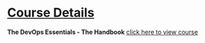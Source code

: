 # [Course Details](https://github.com/Muhammed-Javith/Udemy-MJ/blob/main/The%20DevOps%20Essentials%20-%20The%20Handbook/Course%20Details.md)

**The DevOps Essentials - The Handbook** [click here to view course](https://www.udemy.com/course/the-devops-essentials/)
